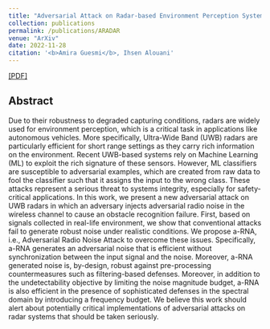 ```yaml
---
title: "Adversarial Attack on Radar-based Environment Perception Systems"
collection: publications
permalink: /publications/ARADAR
venue: "ArXiv"
date: 2022-11-28
citation: '<b>Amira Guesmi</b>, Ihsen Alouani'
---
```

[[PDF]]([(https://arxiv.org/abs/2211.01112)])


## Abstract
Due to their robustness to degraded capturing conditions, radars are widely used for environment perception, which is a critical task in applications like autonomous vehicles. More specifically, Ultra-Wide Band (UWB) radars are particularly efficient for short range settings as they carry rich information on the environment. Recent UWB-based systems rely on Machine Learning (ML) to exploit the rich signature of these sensors. However, ML classifiers are susceptible to adversarial examples, which are created from raw data to fool the classifier such that it assigns the input to the wrong class. These attacks represent a serious threat to systems integrity, especially for safety-critical applications. In this work, we present a new adversarial attack on UWB radars in which an adversary injects adversarial radio noise in the wireless channel to cause an obstacle recognition failure. First, based on signals collected in real-life environment, we show that conventional attacks fail to generate robust noise under realistic conditions. We propose a-RNA, i.e., Adversarial Radio Noise Attack to overcome these issues. Specifically, a-RNA generates an adversarial noise that is efficient without synchronization between the input signal and the noise. Moreover, a-RNA generated noise is, by-design, robust against pre-processing countermeasures such as filtering-based defenses. Moreover, in addition to the undetectability objective by limiting the noise magnitude budget, a-RNA is also efficient in the presence of sophisticated defenses in the spectral domain by introducing a frequency budget. We believe this work should alert about potentially critical implementations of adversarial attacks on radar systems that should be taken seriously.
